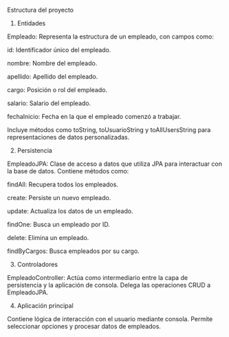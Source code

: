 Estructura del proyecto

1. Entidades

Empleado: Representa la estructura de un empleado, con campos como:

id: Identificador único del empleado.

nombre: Nombre del empleado.

apellido: Apellido del empleado.

cargo: Posición o rol del empleado.

salario: Salario del empleado.

fechaInicio: Fecha en la que el empleado comenzó a trabajar.

Incluye métodos como toString, toUsuarioString y toAllUsersString para representaciones de datos personalizadas.

2. Persistencia

EmpleadoJPA: Clase de acceso a datos que utiliza JPA para interactuar con la base de datos. Contiene métodos como:

findAll: Recupera todos los empleados.

create: Persiste un nuevo empleado.

update: Actualiza los datos de un empleado.

findOne: Busca un empleado por ID.

delete: Elimina un empleado.

findByCargos: Busca empleados por su cargo.

3. Controladores

EmpleadoController: Actúa como intermediario entre la capa de persistencia y la aplicación de consola. Delega las operaciones CRUD a EmpleadoJPA.

4. Aplicación principal

Contiene lógica de interacción con el usuario mediante consola. Permite seleccionar opciones y procesar datos de empleados.
